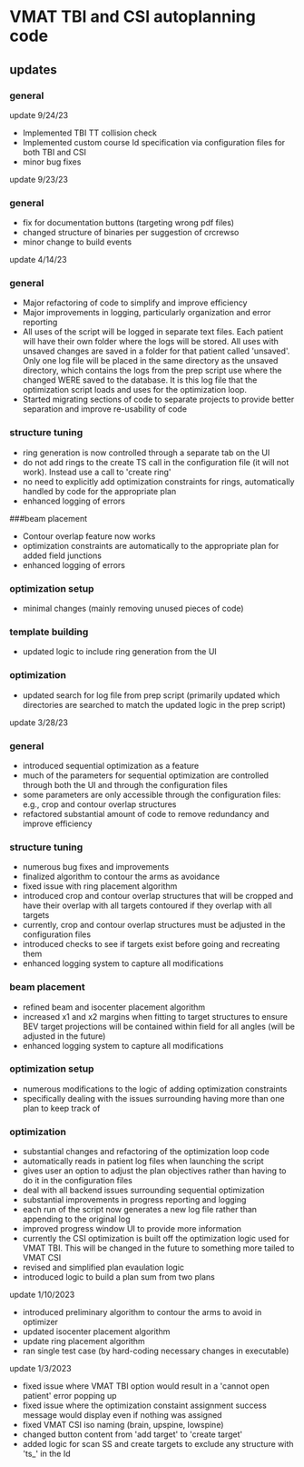 # VMAT TBI and CSI autoplanning code

## updates
### general
update 9/24/23
- Implemented TBI TT collision check
- Implemented custom course Id specification via configuration files for both TBI and CSI
- minor bug fixes

update 9/23/23
### general
- fix for documentation buttons (targeting wrong pdf files)
- changed structure of binaries per suggestion of crcrewso
- minor change to build events

update 4/14/23
### general
- Major refactoring of code to simplify and improve efficiency
- Major improvements in logging, particularly organization and error reporting
- All uses of the script will be logged in separate text files. Each patient will have their own folder
where the logs will be stored. All uses with unsaved changes are saved in a folder for that patient called 'unsaved'.
Only one log file will be placed in the same directory as the unsaved directory, which contains the logs from the prep script use
where the changed WERE saved to the database. It is this log file that the optimization script loads and uses for the optimization loop.
- Started migrating sections of code to separate projects to provide better separation and improve re-usability of code

### structure tuning
- ring generation is now controlled through a separate tab on the UI
- do not add rings to the create TS call in the configuration file (it will not work). Instead use a call to 'create ring'
- no need to explicitly add optimization constraints for rings, automatically handled by code for the appropriate plan
- enhanced logging of errors

###beam placement 
- Contour overlap feature now works
- optimization constraints are automatically to the appropriate plan for added field junctions
- enhanced logging of errors

### optimization setup
- minimal changes (mainly removing unused pieces of code)

### template building
- updated logic to include ring generation from the UI

### optimization
- updated search for log file from prep script (primarily updated which directories are searched to match the updated logic in the prep script)

update 3/28/23
### general
- introduced sequential optimization as a feature
- much of the parameters for sequential optimization are controlled through both the UI and through the configuration files
- some parameters are only accessible through the configuration files: e.g., crop and contour overlap structures
- refactored substantial amount of code to remove redundancy and improve efficiency

### structure tuning
- numerous bug fixes and improvements
- finalized algorithm to contour the arms as avoidance
- fixed issue with ring placement algorithm
- introduced crop and contour overlap structures that will be cropped and have their overlap with all targets contoured if they overlap with all targets
- currently, crop and contour overlap structures must be adjusted in the configuration files
- introduced checks to see if targets exist before going and recreating them
- enhanced logging system to capture all modifications

### beam placement
- refined beam and isocenter placement algorithm
- increased x1 and x2 margins when fitting to target structures to ensure BEV target projections will be contained within field for all angles (will be adjusted in the future)
- enhanced logging system to capture all modifications

### optimization setup
- numerous modifications to the logic of adding optimization constraints
- specifically dealing with the issues surrounding having more than one plan to keep track of

### optimization
- substantial changes and refactoring of the optimization loop code
- automatically reads in patient log files when launching the script
- gives user an option to adjust the plan objectives rather than having to do it in the configuration files
- deal with all backend issues surrounding sequential optimization
- substantial improvements in progress reporting and logging
- each run of the script now generates a new log file rather than appending to the original log
- improved progress window UI to provide more information
- currently the CSI optimization is built off the optimization logic used for VMAT TBI. This will be changed in the future to something more tailed to VMAT CSI
- revised and simplified plan evaulation logic
- introduced logic to build a plan sum from two plans

update 1/10/2023
- introduced preliminary algorithm to contour the arms to avoid in optimizer
- updated isocenter placement algorithm
- update ring placement algorithm
- ran single test case (by hard-coding necessary changes in executable)

update 1/3/2023
- fixed issue where VMAT TBI option would result in a 'cannot open patient' error popping up
- fixed issue where the optimization constaint assignment success message would display even if nothing was assigned
- fixed VMAT CSI iso naming (brain, upspine, lowspine)
- changed button content from 'add target' to 'create target'
- added logic for scan SS and create targets to exclude any structure with 'ts_' in the Id